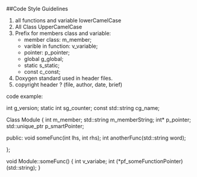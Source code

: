 ##Code Style Guidelines

1. all functions and variable lowerCamelCase 
2. All Class UpperCamelCase
3. Prefix for members class and variable:
    - member class: m_member;
    - varible in function: v_variable;
    - pointer: p_pointer; 
    - global g_global;
    - static s_static;
    - const c_const; 
4. Doxygen standard used in header files.
5. copyright header ? (file, author, date, brief)

code example: 

int g_version; 
static int sg_counter;
const std::string cg_name;

Class Module
{
    int m_member;
    std::string m_memberString;
    int* p_pointer;
    std::unique_ptr<int> p_smartPointer;


public:
    void someFunc(int lhs, int rhs);
    int anotherFunc(std::string word);

};

void Module::someFunc()
{
    int v_variabe;
    int (*pf_someFunctionPointer)(std::string);
}